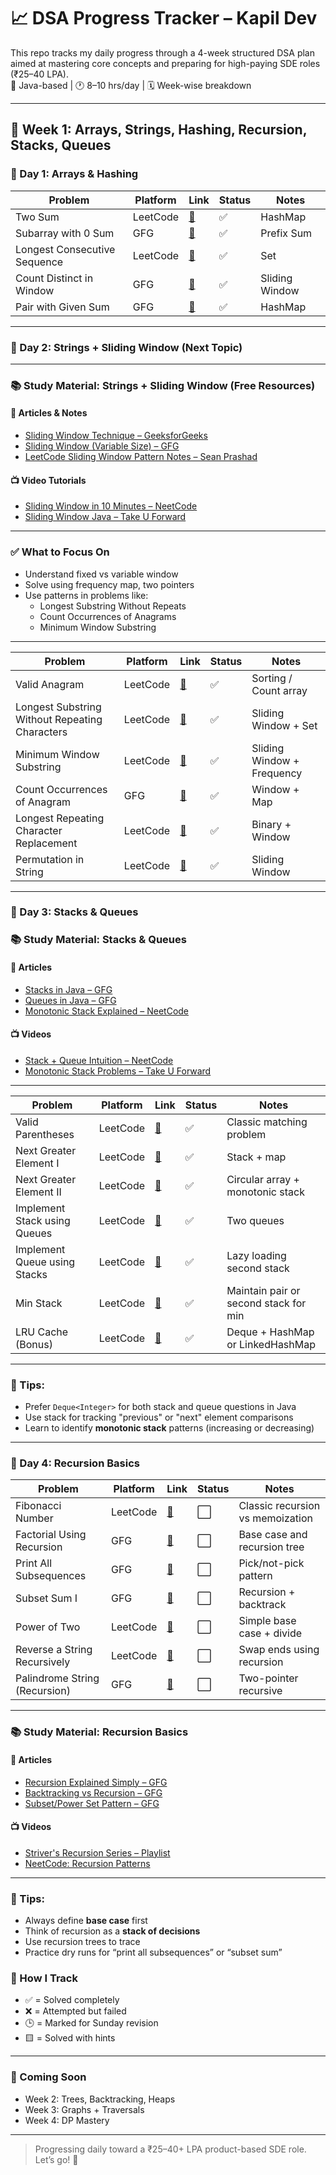 # 📈 DSA Progress Tracker – Kapil Dev

This repo tracks my daily progress through a 4-week structured DSA plan aimed at mastering core concepts and preparing for high-paying SDE roles (₹25–40 LPA).  
🧠 Java-based | 🕐 8–10 hrs/day | 🗓️ Week-wise breakdown

---

## 📝 Week 1: Arrays, Strings, Hashing, Recursion, Stacks, Queues

### 🔢 Day 1: Arrays & Hashing

| Problem | Platform | Link | Status | Notes |
|---------|----------|------|--------|-------|
| Two Sum | LeetCode | [🔗](https://leetcode.com/problems/two-sum/) | ✅ | HashMap |
| Subarray with 0 Sum | GFG | [🔗](https://www.geeksforgeeks.org/find-if-there-is-a-subarray-with-0-sum/) | ✅ | Prefix Sum |
| Longest Consecutive Sequence | LeetCode | [🔗](https://leetcode.com/problems/longest-consecutive-sequence/) | ✅ | Set |
| Count Distinct in Window | GFG | [🔗](https://practice.geeksforgeeks.org/problems/count-distinct-elements-in-every-window/1) | ✅ | Sliding Window |
| Pair with Given Sum | GFG | [🔗](https://practice.geeksforgeeks.org/problems/key-pair5616/1) | ✅ | HashMap |


---

### 🧵 Day 2: Strings + Sliding Window (Next Topic)

---

### 📚 Study Material: Strings + Sliding Window (Free Resources)

#### 📘 Articles & Notes
- [Sliding Window Technique – GeeksforGeeks](https://www.geeksforgeeks.org/window-sliding-technique/)
- [Sliding Window (Variable Size) – GFG](https://www.geeksforgeeks.org/sliding-window-technique-set-2-variable-size-window/)
- [LeetCode Sliding Window Pattern Notes – Sean Prashad](https://seanprashad.com/leetcode-patterns/#sliding-window)

#### 📺 Video Tutorials
- [Sliding Window in 10 Minutes – NeetCode](https://www.youtube.com/watch?v=8DEfhzYdG6c)
- [Sliding Window Java – Take U Forward](https://www.youtube.com/watch?v=zoJB2UWhz3I)

---

### ✅ What to Focus On
- Understand fixed vs variable window
- Solve using frequency map, two pointers
- Use patterns in problems like:
  - Longest Substring Without Repeats
  - Count Occurrences of Anagrams
  - Minimum Window Substring

---



| Problem | Platform | Link | Status | Notes |
|---------|----------|------|--------|-------|
| Valid Anagram | LeetCode | [🔗](https://leetcode.com/problems/valid-anagram/) | ✅ | Sorting / Count array |
| Longest Substring Without Repeating Characters | LeetCode | [🔗](https://leetcode.com/problems/longest-substring-without-repeating-characters/) | ✅ | Sliding Window + Set |
| Minimum Window Substring | LeetCode | [🔗](https://leetcode.com/problems/minimum-window-substring/) | ✅ | Sliding Window + Frequency |
| Count Occurrences of Anagram | GFG | [🔗](https://practice.geeksforgeeks.org/problems/count-occurences-of-anagrams/0) | ✅ | Window + Map |
| Longest Repeating Character Replacement | LeetCode | [🔗](https://leetcode.com/problems/longest-repeating-character-replacement/) | ✅ | Binary + Window |
| Permutation in String | LeetCode | [🔗](https://leetcode.com/problems/permutation-in-string/) | ✅ | Sliding Window |

---

### 🧱 Day 3: Stacks & Queues


### 📚 Study Material: Stacks & Queues

#### 📘 Articles
- [Stacks in Java – GFG](https://www.geeksforgeeks.org/stack-data-structure/)
- [Queues in Java – GFG](https://www.geeksforgeeks.org/queue-data-structure/)
- [Monotonic Stack Explained – NeetCode](https://neetcode.io/roadmap)

#### 📺 Videos
- [Stack + Queue Intuition – NeetCode](https://www.youtube.com/watch?v=wgFPrzTjm7s)
- [Monotonic Stack Problems – Take U Forward](https://www.youtube.com/watch?v=Du881K7Jtk8)

---

| Problem | Platform | Link | Status | Notes |
|---------|----------|------|--------|-------|
| Valid Parentheses | LeetCode | [🔗](https://leetcode.com/problems/valid-parentheses/) | ✅ | Classic matching problem |
| Next Greater Element I | LeetCode | [🔗](https://leetcode.com/problems/next-greater-element-i/) | ✅ | Stack + map |
| Next Greater Element II | LeetCode | [🔗](https://leetcode.com/problems/next-greater-element-ii/) | ✅ | Circular array + monotonic stack |
| Implement Stack using Queues | LeetCode | [🔗](https://leetcode.com/problems/implement-stack-using-queues/) | ✅ | Two queues |
| Implement Queue using Stacks | LeetCode | [🔗](https://leetcode.com/problems/implement-queue-using-stacks/) | ✅ | Lazy loading second stack |
| Min Stack | LeetCode | [🔗](https://leetcode.com/problems/min-stack/) | ✅ | Maintain pair or second stack for min |
| LRU Cache (Bonus) | LeetCode | [🔗](https://leetcode.com/problems/lru-cache/) | ✅ | Deque + HashMap or LinkedHashMap |

---

### 🧠 Tips:
- Prefer `Deque<Integer>` for both stack and queue questions in Java
- Use stack for tracking "previous" or "next" element comparisons
- Learn to identify **monotonic stack** patterns (increasing or decreasing)

---

### 🔁 Day 4: Recursion Basics

| Problem | Platform | Link | Status | Notes |
|---------|----------|------|--------|-------|
| Fibonacci Number | LeetCode | [🔗](https://leetcode.com/problems/fibonacci-number/) | ⬜ | Classic recursion vs memoization |
| Factorial Using Recursion | GFG | [🔗](https://practice.geeksforgeeks.org/problems/factorial5739/1) | ⬜ | Base case and recursion tree |
| Print All Subsequences | GFG | [🔗](https://www.geeksforgeeks.org/print-subsequences-string/) | ⬜ | Pick/not-pick pattern |
| Subset Sum I | GFG | [🔗](https://practice.geeksforgeeks.org/problems/subset-sums2234/1) | ⬜ | Recursion + backtrack |
| Power of Two | LeetCode | [🔗](https://leetcode.com/problems/power-of-two/) | ⬜ | Simple base case + divide |
| Reverse a String Recursively | LeetCode | [🔗](https://leetcode.com/problems/reverse-string/) | ⬜ | Swap ends using recursion |
| Palindrome String (Recursion) | GFG | [🔗](https://www.geeksforgeeks.org/check-string-palindrome-not-using-recursion/) | ⬜ | Two-pointer recursive |

---

### 📚 Study Material: Recursion Basics

#### 📘 Articles
- [Recursion Explained Simply – GFG](https://www.geeksforgeeks.org/recursion/)
- [Backtracking vs Recursion – GFG](https://www.geeksforgeeks.org/recursion-vs-backtracking/)
- [Subset/Power Set Pattern – GFG](https://www.geeksforgeeks.org/finding-all-subsets-of-a-given-set-in-java/)

#### 📺 Videos
- [Striver's Recursion Series – Playlist](https://www.youtube.com/playlist?list=PLgUwDviBIf0qYbL4TBaEWgb-ljVdhkM7R)
- [NeetCode: Recursion Patterns](https://www.youtube.com/watch?v=NgZx8JzA3aQ)

---

### 🧠 Tips:
- Always define **base case** first
- Think of recursion as a **stack of decisions**
- Use recursion trees to trace
- Practice dry runs for “print all subsequences” or “subset sum”


### 🧠 How I Track

- ✅ = Solved completely
- ❌ = Attempted but failed
- 🕒 = Marked for Sunday revision
- 🟨 = Solved with hints

---

### 📅 Coming Soon

- Week 2: Trees, Backtracking, Heaps
- Week 3: Graphs + Traversals
- Week 4: DP Mastery

---

> Progressing daily toward a ₹25–40+ LPA product-based SDE role. Let’s go! 🚀
